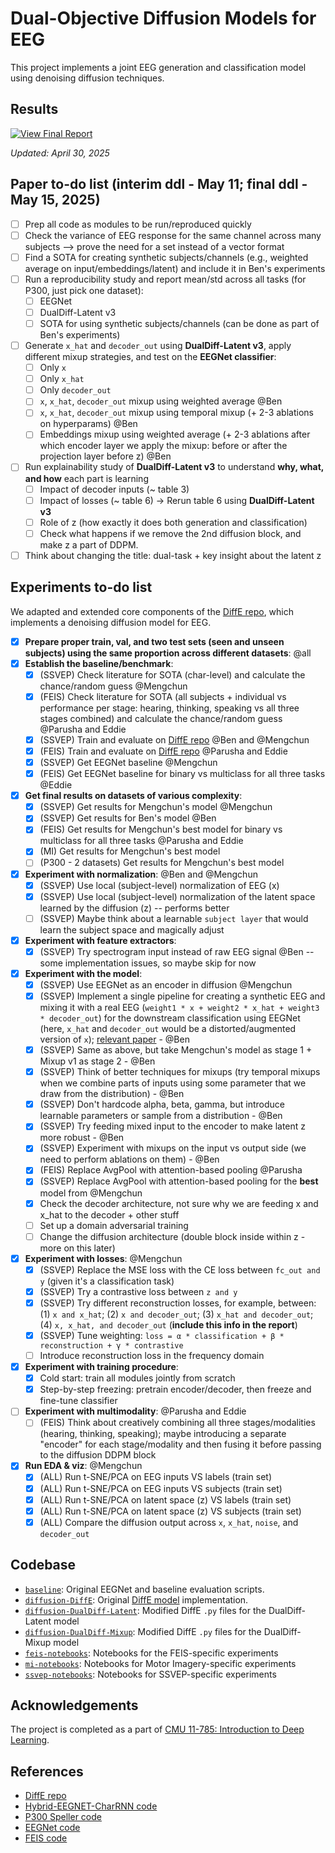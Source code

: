 # Dual-Objective Diffusion Models for EEG

This project implements a joint EEG generation and classification model using denoising diffusion techniques. 

## Results 

<p align="left">
  <a href="https://drive.google.com/file/d/1j9D4cUCC8CuNJWCPe7GjeGUAo6qSsD5l/view?usp=sharing" target="_blank">
    <img src="https://img.shields.io/badge/View Final Report-blue?style=for-the-badge" alt="View Final Report">
  </a>
</p>

*Updated: April 30, 2025*

## Paper to-do list (interim ddl - May 11; final ddl - May 15, 2025)
- [ ] Prep all code as modules to be run/reproduced quickly
- [ ] Check the variance of EEG response for the same channel across many subjects --> prove the need for a set instead of a vector format 
- [ ] Find a SOTA for creating synthetic subjects/channels (e.g., weighted average on input/embeddings/latent) and include it in Ben's experiments 
- [ ] Run a reproducibility study and report mean/std across all tasks (for P300, just pick one dataset): 
  - [ ] EEGNet
  - [ ] DualDiff-Latent v3
  - [ ] SOTA for using synthetic subjects/channels (can be done as part of Ben's experiments)
- [ ] Generate `x_hat` and `decoder_out` using **DualDiff-Latent v3**, apply different mixup strategies, and test on the **EEGNet classifier**:
  - [ ] Only `x`
  - [ ] Only `x_hat`
  - [ ] Only `decoder_out`
  - [ ] `x`, `x_hat`, `decoder_out` mixup using weighted average @Ben
  - [ ] `x`, `x_hat`, `decoder_out` mixup using temporal mixup (+ 2-3 ablations on hyperparams) @Ben
  - [ ] Embeddings mixup using weighted average (+ 2-3 ablations after which encoder layer we apply the mixup: before or after the projection layer before z) @Ben
- [ ] Run explainability study of **DualDiff-Latent v3** to understand **why, what, and how** each part is learning 
  - [ ] Impact of decoder inputs (~ table 3)
  - [ ] Impact of losses (~ table 6) -> Rerun table 6 using **DualDiff-Latent v3**
  - [ ] Role of z (how exactly it does both generation and classification)
  - [ ] Check what happens if we remove the 2nd diffusion block, and make z a part of DDPM. 
- [ ] Think about changing the title: dual-task + key insight about the latent z

## Experiments to-do list

We adapted and extended core components of the [DiffE repo](https://github.com/yorgoon/DiffE), which implements a denoising diffusion model for EEG. 

- [x] **Prepare proper train, val, and two test sets (seen and unseen subjects) using the same proportion across different datasets**: @all
- [x] **Establish the baseline/benchmark**: 
  - [x] (SSVEP) Check literature for SOTA (char-level) and calculate the chance/random guess @Mengchun
  - [x] (FEIS) Check literature for SOTA (all subjects + individual vs performance per stage: hearing, thinking, speaking vs all three stages combined) and calculate the chance/random guess @Parusha and Eddie
  - [x] (SSVEP) Train and evaluate on [DiffE repo](https://github.com/yorgoon/DiffE) @Ben and @Mengchun
  - [x] (FEIS) Train and evaluate on [DiffE repo](https://github.com/yorgoon/DiffE) @Parusha and Eddie
  - [x] (SSVEP) Get EEGNet baseline @Mengchun
  - [x] (FEIS) Get EEGNet baseline for binary vs multiclass for all three tasks @Eddie
- [x] **Get final results on datasets of various complexity**: 
  - [x] (SSVEP) Get results for Mengchun's model @Mengchun
  - [x] (SSVEP) Get results for Ben's model @Ben 
  - [x] (FEIS) Get results for Mengchun's best model for binary vs multiclass for all three tasks @Parusha and Eddie
  - [x] (MI) Get results for Mengchun's best model
  - [ ] (P300 - 2 datasets) Get results for Mengchun's best model 
- [x] **Experiment with normalization**: @Ben and @Mengchun
  - [x] (SSVEP) Use local (subject-level) normalization of EEG (x)
  - [x] (SSVEP) Use local (subject-level) normalization of the latent space learned by the diffusion (z) -- performs better
  - [ ] (SSVEP) Maybe think about a learnable `subject layer` that would learn the subject space and magically adjust
- [x] **Experiment with feature extractors**: 
  - [x] (SSVEP) Try spectrogram input instead of raw EEG signal @Ben -- some implementation issues, so maybe skip for now
- [x] **Experiment with the model**: 
  - [x] (SSVEP) Use EEGNet as an encoder in diffusion @Mengchun
  - [x] (SSVEP) Implement a single pipeline for creating a synthetic EEG and mixing it with a real EEG (`weight1 * x + weight2 * x_hat + weight3 * decoder_out`) for the downstream classification using EEGNet (here, `x_hat` and `decoder_out` would be a distorted/augmented version of `x`); [relevant paper](https://www.sciencedirect.com/science/article/pii/S0957417424024527) - @Ben
  - [x] (SSVEP) Same as above, but take Mengchun's model as stage 1 + Mixup v1 as stage 2 - @Ben
  - [x] (SSVEP) Think of better techniques for mixups (try temporal mixups when we combine parts of inputs using some parameter that we draw from the distribution) - @Ben
  - [x] (SSVEP) Don't hardcode alpha, beta, gamma, but introduce learnable parameters or sample from a distribution - @Ben
  - [x] (SSVEP) Try feeding mixed input to the encoder to make latent z more robust - @Ben
  - [x] (SSVEP) Experiment with mixups on the input vs output side (we need to perform ablations on them) - @Ben
  - [x] (FEIS) Replace AvgPool with attention-based pooling @Parusha
  - [x] (SSVEP) Replace AvgPool with attention-based pooling for the **best** model from @Mengchun
  - [x] Check the decoder architecture, not sure why we are feeding x and x_hat to the decoder + other stuff
  - [ ] Set up a domain adversarial training
  - [ ] Change the diffusion architecture (double block inside within z - more on this later)
- [x] **Experiment with losses**: @Mengchun
  - [x] (SSVEP) Replace the MSE loss with the CE loss between `fc_out and y` (given it's a classification task) 
  - [x] (SSVEP) Try a contrastive loss between `z and y` 
  - [x] (SSVEP) Try different reconstruction losses, for example, between: (1) `x and x_hat`; (2) `x and decoder_out`; (3) `x_hat and decoder_out`; (4) `x, x_hat, and decoder_out` (**include this info in the report**)
  - [x] (SSVEP) Tune weighting: `loss = α * classification + β * reconstruction + γ * contrastive` 
  - [ ] Introduce reconstruction loss in the frequency domain 
- [x] **Experiment with training procedure**:
  - [x] Cold start: train all modules jointly from scratch
  - [x] Step-by-step freezing: pretrain encoder/decoder, then freeze and fine-tune classifier
- [ ] **Experiment with multimodality**: @Parusha and Eddie
  - [ ] (FEIS) Think about creatively combining all three stages/modalities (hearing, thinking, speaking); maybe introducing a separate "encoder" for each stage/modality and then fusing it before passing to the diffusion DDPM block
- [x] **Run EDA & viz**: @Mengchun
  - [x] (ALL) Run t-SNE/PCA on EEG inputs VS labels (train set)
  - [x] (ALL) Run t-SNE/PCA on EEG inputs VS subjects (train set)
  - [x] (ALL) Run t-SNE/PCA on latent space (z) VS labels (train set)
  - [x] (ALL) Run t-SNE/PCA on latent space (z) VS subjects (train set)
  - [x] (ALL) Compare the diffusion output across `x`, `x_hat`, `noise`, and `decoder_out`

## Codebase

- [`baseline`](./baseline): Original EEGNet and baseline evaluation scripts.
- [`diffusion-DiffE`](./diffusion-DiffE): Original [DiffE model](https://github.com/yorgoon/DiffE) implementation.
- [`diffusion-DualDiff-Latent`](./diffusion-DualDiff-Latent): Modified DiffE `.py` files for the DualDiff-Latent model 
- [`diffusion-DualDiff-Mixup`](./diffusion-DualDiff-Mixup): Modified DiffE `.py` files for the DualDiff-Mixup model 
- [`feis-notebooks`](./feis-notebooks): Notebooks for the FEIS-specific experiments
- [`mi-notebooks`](./mi-notebooks): Notebooks for Motor Imagery-specific experiments
- [`ssvep-notebooks`](./ssvep-notebooks): Notebooks for SSVEP-specific experiments
  
## Acknowledgements

The project is completed as a part of [CMU 11-785: Introduction to Deep Learning](https://deeplearning.cs.cmu.edu/S25/index.html).

## References 
- [DiffE repo](https://github.com/yorgoon/DiffE)
- [Hybrid-EEGNET-CharRNN code](https://github.com/kkipngenokoech/Hybrid-EEGNET-CharRNN-predictor)
- [P300 Speller code](https://github.com/Manucar/p300-speller)
- [EEGNet code](https://github.com/amrzhd/EEGNet/)    
- [FEIS code](https://github.com/scottwellington/FEIS/tree/main) 
